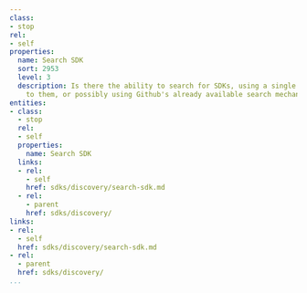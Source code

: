 ```yaml
---
class:
- stop
rel:
- self
properties:
  name: Search SDK
  sort: 2953
  level: 3
  description: Is there the ability to search for SDKs, using a single index dedicated
    to them, or possibly using Github's already available search mechanisms.
entities:
- class:
  - stop
  rel:
  - self
  properties:
    name: Search SDK
  links:
  - rel:
    - self
    href: sdks/discovery/search-sdk.md
  - rel:
    - parent
    href: sdks/discovery/
links:
- rel:
  - self
  href: sdks/discovery/search-sdk.md
- rel:
  - parent
  href: sdks/discovery/
...
```


